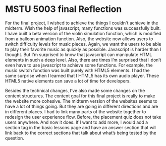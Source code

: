 # MSTU 5003 final Reflection
For the final project, I wished to achieve the things I couldn't achieve in the midterm. Wish the help of javascript, many functions was successfully built. I have built a beta version of the violin simulation function, which is modified from a balloon animation function. Also, the website now allows users to switch difficulty levels for music pieces. Again, we want the users to be able to play their favorite music as quickly as possible. Javascript is harder than I thought. But I'm surprised to know that javascript can manipulate HTML elements in such a deep level. Also, there are times I’m surprised that I don’t even have to use javascript to achieve some functions. For example, the music switch function was built purely with HTML5 elements. I had the same surprise when I learned that I HTML5 has its own audio player. These HTML5 native elements can save a lot of time for developers.

Besides the technical changes, I’ve also made some changes on the content structures. The content goal for this final project is really to make the website more cohesive. The midterm version of the websites seems to have a lot of things going. But they are going in different directions and are in different places. I had to link many parts of the website together to redesign the user experience flow. Before, the placement quiz does not take users anywhere. And now it does. If I want to add more, I would add a section tag in the basic lessons page and have an answer section that will link back to the correct sections that talk about what’s being tested by the question.
